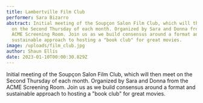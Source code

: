 ```yaml
---
title: Lambertville Film Club
performer: Sara Bizarro
abstract: Initial meeting of the Soupçon Salon Film Club, which will then meet
  on the Second Thursday of each month. Organized by Sara and Donna from the
  ACME Screening Room. Join us as we build consensus around a format and
  sustainable approach to hosting a "book club" for great movies.
image: /uploads/film_club.jpg
author: Shaun Ellis
date: 2023-01-10T00:00:30.829Z
---
```

Initial meeting of the Soupçon Salon Film Club, which will then meet on the Second Thursday of each month. Organized by Sara and Donna from the ACME Screening Room. Join us as we build consensus around a format and sustainable approach to hosting a "book club" for great movies.